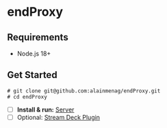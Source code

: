 # endProxy

## Requirements
- Node.js 18+

## Get Started

```
# git clone git@github.com:alainmenag/endProxy.git
# cd endProxy
```

- [ ] **Install & run:** [Server](server/README.md)
- [ ] Optional: [Stream Deck Plugin](plugin-streamdeck/README.md)